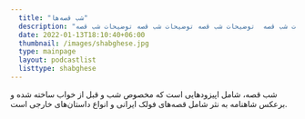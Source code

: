 ```yaml
---
  title: "شب قصه‌ها"
  description: "توضیحات شب قصه توضیحات شب قصه توضیحات شب قصهتوضیحات شب قصه  توضیحات شب قصه توضیحات شب قصه توضیحات شب قصه."
  date: 2022-01-13T18:10:40+06:00
  thumbnail: /images/shabghese.jpg
  type: mainpage
  layout: podcastlist
  listtype: shabghese
---
```


شب قصه، شامل اپیزود‌هایی است که مخصوص شب و قبل از خواب ساخته شده و برعکس شاهنامه به نثر شامل قصه‌های فولک ایرانی و انواع داستان‌های خارجی است.
